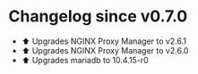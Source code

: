 # Changelog since v0.7.0
- ⬆ Upgrades NGINX Proxy Manager to v2.6.1 
- ⬆ Upgrades NGINX Proxy Manager to v2.6.0 
- ⬆ Upgrades mariadb to 10.4.15-r0 
